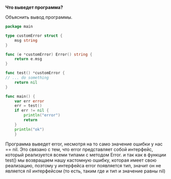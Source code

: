**Что выведет программа?**

Объяснить вывод программы.


```go 
package main

type customError struct {
	msg string
}   

func (e *customError) Error() string {
    return e.msg
}

func test() *customError {
// ... do something
    return nil
}

func main() {
    var err error
    err = test()
    if err != nil {
        println("error")
        return
    }
    println("ok")
    }

```

Программа выведет error, несмотря на то само значение ошибки у нас == nil.
Это связано с тем, что error представляет собой интерфейс, который реализуется всеми типами с методом Error.
и так как в функции test() мы возвращаем нашу кастомную ошибку, которая имеет свою реализацию, поэтому у интерфейса error появляется тип, значит он не является nil интерфейсом (то есть, таким где и тип и значение равны nil) 